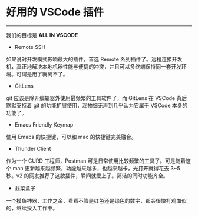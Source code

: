 # 好用的 VSCode 插件

---
我们的目标是 **ALL IN VSCODE**

- Remote SSH

如果说对开发模式影响最大的插件，首选 Remote 系列插件了。远程连接开发机，真正地解决本地机器性能与便捷的冲突，并且可以多终端保持同一套开发环境。可谓是用了就离不了。

- GitLens

git 应该是除开编辑器外使用最频繁的工具软件了，而 GitLens 在 VSCode 背后默默支持着 git 的功能扩展使用，润物细无声到几乎认为它属于 VSCode 本身的功能了。

- Emacs Friendly Keymap

使用 Emacs 的快捷键，可以和 mac 的快捷键完美融合。

- Thunder Client

作为一个 CURD 工程师，Postman 可是日常使用比较频繁的工具了。可是随着这个 man 更新越来越频繁，功能越来越多，也越来越卡，光打开就得花去 3~5 秒。v2 的网友推荐了这款插件，瞬间就爱上了。简洁的同时功能齐全。

- 韭菜盒子

一个摸鱼神器，工作之余，看看不管是红色还是绿色的数字，都会很快打鸡血似的，继续投入工作中。
